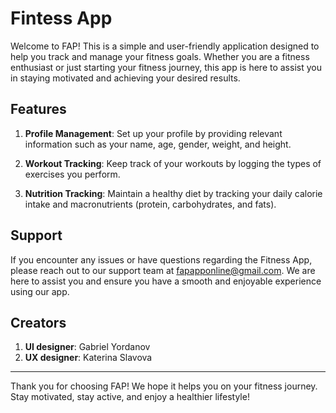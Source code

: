 # Fintess App

Welcome to FAP! This is a simple and user-friendly application designed to help you track and manage your fitness goals. Whether you are a fitness enthusiast or just starting your fitness journey, this app is here to assist you in staying motivated and achieving your desired results.

## Features

1. **Profile Management**: Set up your profile by providing relevant information such as your name, age, gender, weight, and height.

2. **Workout Tracking**: Keep track of your workouts by logging the types of exercises you perform. 

3. **Nutrition Tracking**: Maintain a healthy diet by tracking your daily calorie intake and macronutrients (protein, carbohydrates, and fats). 

## Support

If you encounter any issues or have questions regarding the Fitness App, please reach out to our support team at fapapponline@gmail.com. We are here to assist you and ensure you have a smooth and enjoyable experience using our app.

## Creators

1. **UI designer**: Gabriel Yordanov
2. **UX designer**: Katerina Slavova
---

Thank you for choosing FAP! We hope it helps you on your fitness journey. Stay motivated, stay active, and enjoy a healthier lifestyle!


